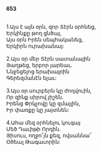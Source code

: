 **653**

\
1.Այս է այն օրն, զոր Տէրն օրհնեց,\
Երկինքը թող ցնծայ,\
Այս օրն Իրեն սեպհականեց,\
Երկիրն ուրախանայ:\
\
2.Այս օր մեր Տէրն սատանային\
Յաղթեց, երբոր յարեաւ.\
Ննջեցելոց երախայրին\
Գերեզմանէն ելաւ:\
\
3.Այս օր սուրբերն կը ժողվուին,\
Որ զինք սիրով յիշեն.\
Իրենց Փրկչովը կը զմայլին,\
Իր փառքը կը յայտնեն:\
\
4.Ահա մեզ օրհնելու կուգայ\
Մեծ Դաւիթի Որդին.\
Յիսուս, ողջո՜յն քեզ, ովսաննա՜\
Օծեալ Թագաւորին:
